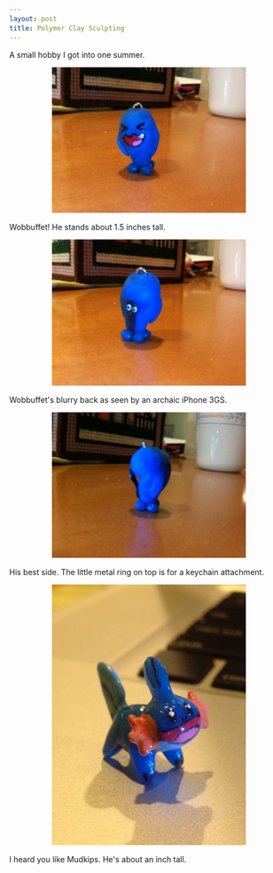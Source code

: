 ```yaml
---
layout: post
title: Polymer Clay Sculpting
---
```


A small hobby I got into one summer.

<center><img src="/images/polymer-7.jpg" width="350"></center>

Wobbuffet! He stands about 1.5 inches tall.

<center><img src="/images/polymer-8.jpg" width="350"></center>

Wobbuffet's blurry back as seen by an archaic iPhone 3GS.

<center><img src="/images/polymer-9.jpg" width="350"></center>

His best side. The little metal ring on top is for a keychain attachment.

<center><img src="/images/polymer-18.jpg" width="350"></center>

I heard you like Mudkips. He's about an inch tall.
